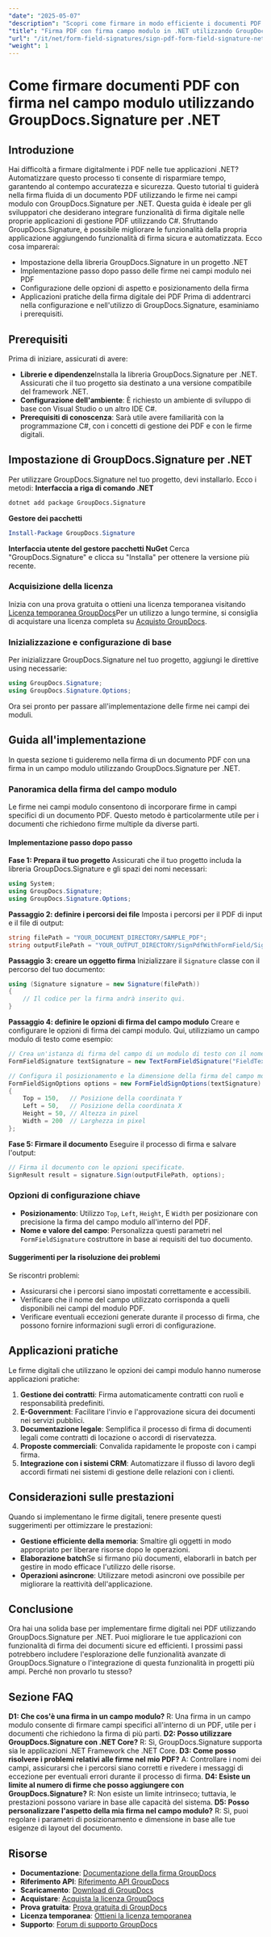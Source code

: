 ```yaml
---
"date": "2025-05-07"
"description": "Scopri come firmare in modo efficiente i documenti PDF utilizzando le firme nei campi modulo con GroupDocs.Signature per .NET. Questa guida illustra l'installazione, la configurazione e l'implementazione in C#."
"title": "Firma PDF con firma campo modulo in .NET utilizzando GroupDocs.Signature"
"url": "/it/net/form-field-signatures/sign-pdf-form-field-signature-net-groupdocs/"
"weight": 1
---
```


# Come firmare documenti PDF con firma nel campo modulo utilizzando GroupDocs.Signature per .NET
## Introduzione
Hai difficoltà a firmare digitalmente i PDF nelle tue applicazioni .NET? Automatizzare questo processo ti consente di risparmiare tempo, garantendo al contempo accuratezza e sicurezza. Questo tutorial ti guiderà nella firma fluida di un documento PDF utilizzando le firme nei campi modulo con GroupDocs.Signature per .NET.
Questa guida è ideale per gli sviluppatori che desiderano integrare funzionalità di firma digitale nelle proprie applicazioni di gestione PDF utilizzando C#. Sfruttando GroupDocs.Signature, è possibile migliorare le funzionalità della propria applicazione aggiungendo funzionalità di firma sicura e automatizzata. Ecco cosa imparerai:
- Impostazione della libreria GroupDocs.Signature in un progetto .NET
- Implementazione passo dopo passo delle firme nei campi modulo nei PDF
- Configurazione delle opzioni di aspetto e posizionamento della firma
- Applicazioni pratiche della firma digitale dei PDF
Prima di addentrarci nella configurazione e nell'utilizzo di GroupDocs.Signature, esaminiamo i prerequisiti.
## Prerequisiti
Prima di iniziare, assicurati di avere:
- **Librerie e dipendenze**Installa la libreria GroupDocs.Signature per .NET. Assicurati che il tuo progetto sia destinato a una versione compatibile del framework .NET.
- **Configurazione dell'ambiente**: È richiesto un ambiente di sviluppo di base con Visual Studio o un altro IDE C#.
- **Prerequisiti di conoscenza**: Sarà utile avere familiarità con la programmazione C#, con i concetti di gestione dei PDF e con le firme digitali.
## Impostazione di GroupDocs.Signature per .NET
Per utilizzare GroupDocs.Signature nel tuo progetto, devi installarlo. Ecco i metodi:
**Interfaccia a riga di comando .NET**
```bash
dotnet add package GroupDocs.Signature
```
**Gestore dei pacchetti**
```powershell
Install-Package GroupDocs.Signature
```
**Interfaccia utente del gestore pacchetti NuGet**
Cerca "GroupDocs.Signature" e clicca su "Installa" per ottenere la versione più recente.
### Acquisizione della licenza
Inizia con una prova gratuita o ottieni una licenza temporanea visitando [Licenza temporanea GroupDocs](https://purchase.groupdocs.com/temporary-license/)Per un utilizzo a lungo termine, si consiglia di acquistare una licenza completa su [Acquisto GroupDocs](https://purchase.groupdocs.com/buy).
### Inizializzazione e configurazione di base
Per inizializzare GroupDocs.Signature nel tuo progetto, aggiungi le direttive using necessarie:
```csharp
using GroupDocs.Signature;
using GroupDocs.Signature.Options;
```
Ora sei pronto per passare all'implementazione delle firme nei campi dei moduli.
## Guida all'implementazione
In questa sezione ti guideremo nella firma di un documento PDF con una firma in un campo modulo utilizzando GroupDocs.Signature per .NET. 
### Panoramica della firma del campo modulo
Le firme nei campi modulo consentono di incorporare firme in campi specifici di un documento PDF. Questo metodo è particolarmente utile per i documenti che richiedono firme multiple da diverse parti.
#### Implementazione passo dopo passo
**Fase 1: Prepara il tuo progetto**
Assicurati che il tuo progetto includa la libreria GroupDocs.Signature e gli spazi dei nomi necessari:
```csharp
using System;
using GroupDocs.Signature;
using GroupDocs.Signature.Options;
```
**Passaggio 2: definire i percorsi dei file**
Imposta i percorsi per il PDF di input e il file di output:
```csharp
string filePath = "YOUR_DOCUMENT_DIRECTORY/SAMPLE_PDF";
string outputFilePath = "YOUR_OUTPUT_DIRECTORY/SignPdfWithFormField/SignedWithFormField.pdf";
```
**Passaggio 3: creare un oggetto firma**
Inizializzare il `Signature` classe con il percorso del tuo documento:
```csharp
using (Signature signature = new Signature(filePath))
{
    // Il codice per la firma andrà inserito qui.
}
```
**Passaggio 4: definire le opzioni di firma del campo modulo**
Creare e configurare le opzioni di firma dei campi modulo. Qui, utilizziamo un campo modulo di testo come esempio:
```csharp
// Crea un'istanza di firma del campo di un modulo di testo con il nome e il valore del campo desiderati.
FormFieldSignature textSignature = new TextFormFieldSignature("FieldText", "Value1");

// Configura il posizionamento e la dimensione della firma del campo modulo.
FormFieldSignOptions options = new FormFieldSignOptions(textSignature)
{
    Top = 150,   // Posizione della coordinata Y
    Left = 50,   // Posizione della coordinata X
    Height = 50, // Altezza in pixel
    Width = 200  // Larghezza in pixel
};
```
**Fase 5: Firmare il documento**
Eseguire il processo di firma e salvare l'output:
```csharp
// Firma il documento con le opzioni specificate.
SignResult result = signature.Sign(outputFilePath, options);
```
### Opzioni di configurazione chiave
- **Posizionamento**: Utilizzo `Top`, `Left`, `Height`, E `Width` per posizionare con precisione la firma del campo modulo all'interno del PDF.
- **Nome e valore del campo**: Personalizza questi parametri nel `FormFieldSignature` costruttore in base ai requisiti del tuo documento.
#### Suggerimenti per la risoluzione dei problemi
Se riscontri problemi:
- Assicurarsi che i percorsi siano impostati correttamente e accessibili.
- Verificare che il nome del campo utilizzato corrisponda a quelli disponibili nei campi del modulo PDF.
- Verificare eventuali eccezioni generate durante il processo di firma, che possono fornire informazioni sugli errori di configurazione.
## Applicazioni pratiche
Le firme digitali che utilizzano le opzioni dei campi modulo hanno numerose applicazioni pratiche:
1. **Gestione dei contratti**: Firma automaticamente contratti con ruoli e responsabilità predefiniti.
2. **E-Government**: Facilitare l'invio e l'approvazione sicura dei documenti nei servizi pubblici.
3. **Documentazione legale**: Semplifica il processo di firma di documenti legali come contratti di locazione o accordi di riservatezza.
4. **Proposte commerciali**: Convalida rapidamente le proposte con i campi firma.
5. **Integrazione con i sistemi CRM**: Automatizzare il flusso di lavoro degli accordi firmati nei sistemi di gestione delle relazioni con i clienti.
## Considerazioni sulle prestazioni
Quando si implementano le firme digitali, tenere presente questi suggerimenti per ottimizzare le prestazioni:
- **Gestione efficiente della memoria**: Smaltire gli oggetti in modo appropriato per liberare risorse dopo le operazioni.
- **Elaborazione batch**Se si firmano più documenti, elaborarli in batch per gestire in modo efficace l'utilizzo delle risorse.
- **Operazioni asincrone**: Utilizzare metodi asincroni ove possibile per migliorare la reattività dell'applicazione.
## Conclusione
Ora hai una solida base per implementare firme digitali nei PDF utilizzando GroupDocs.Signature per .NET. Puoi migliorare le tue applicazioni con funzionalità di firma dei documenti sicure ed efficienti.
I prossimi passi potrebbero includere l'esplorazione delle funzionalità avanzate di GroupDocs.Signature o l'integrazione di questa funzionalità in progetti più ampi. Perché non provarlo tu stesso?
## Sezione FAQ
**D1: Che cos'è una firma in un campo modulo?**
R: Una firma in un campo modulo consente di firmare campi specifici all'interno di un PDF, utile per i documenti che richiedono la firma di più parti.
**D2: Posso utilizzare GroupDocs.Signature con .NET Core?**
R: Sì, GroupDocs.Signature supporta sia le applicazioni .NET Framework che .NET Core.
**D3: Come posso risolvere i problemi relativi alle firme nel mio PDF?**
A: Controllare i nomi dei campi, assicurarsi che i percorsi siano corretti e rivedere i messaggi di eccezione per eventuali errori durante il processo di firma.
**D4: Esiste un limite al numero di firme che posso aggiungere con GroupDocs.Signature?**
R: Non esiste un limite intrinseco; tuttavia, le prestazioni possono variare in base alle capacità del sistema.
**D5: Posso personalizzare l'aspetto della mia firma nel campo modulo?**
R: Sì, puoi regolare i parametri di posizionamento e dimensione in base alle tue esigenze di layout del documento.
## Risorse
- **Documentazione**: [Documentazione della firma GroupDocs](https://docs.groupdocs.com/signature/net/)
- **Riferimento API**: [Riferimento API GroupDocs](https://reference.groupdocs.com/signature/net/)
- **Scaricamento**: [Download di GroupDocs](https://releases.groupdocs.com/signature/net/)
- **Acquistare**: [Acquista la licenza GroupDocs](https://purchase.groupdocs.com/buy)
- **Prova gratuita**: [Prova gratuita di GroupDocs](https://releases.groupdocs.com/signature/net/)
- **Licenza temporanea**: [Ottieni la licenza temporanea](https://purchase.groupdocs.com/temporary-license/)
- **Supporto**: [Forum di supporto GroupDocs](https://forum.groupdocs.com/c/signature/)